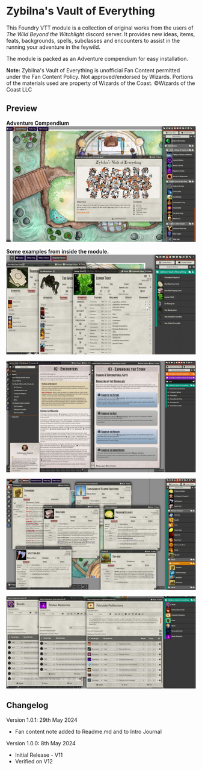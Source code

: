 # Zybilna's Vault of Everything

This Foundry VTT module is a collection of original works from the users of *The Wild Beyond the Witchlight* discord server.
It provides new ideas, items, feats, backgrounds, spells, subclasses and encounters to assist in the running your adventure in the feywild.

The module is packed as an Adventure compendium for easy installation.

**Note:** Zybilna's Vault of Everything is unofficial Fan Content permitted under the Fan Content Policy. Not approved/endorsed by Wizards. Portions of the materials used are property of Wizards of the Coast. ©Wizards of the Coast LLC

## Preview
**Adventure Compendium**
![Adventure Compendium](/screen-grabs/scene.jpg)

**Some examples from inside the module.**
![Actors](/screen-grabs/actors.jpg)

![Journals](/screen-grabs/journal.jpg)

![Races](/screen-grabs/races.jpg)

![Roll Tables](/screen-grabs/roll-tables.jpg)

## Changelog
Version 1.0.1: 29th May 2024 
- Fan content note added to Readme.md and to Intro Journal 

Version 1.0.0: 8th May 2024 
- Initial Release - V11 
- Verified on V12
